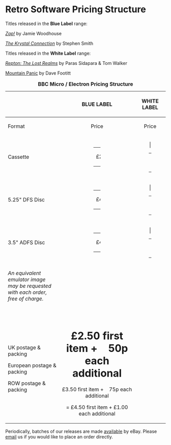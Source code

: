 # Retro Software Pricing Structure

Titles released in the **Blue Label** range:
*[Zap!](Zap "wikilink")* by Jamie Woodhouse
*[The Krystal Connection](The_Krystal_Connection "wikilink")* by Stephen Smith

Titles released in the **White Label** range:
*[Repton: The Lost Realms](Repton:_The_Lost_Realms "wikilink")* by Paras Sidapara & Tom Walker
[Mountain Panic](Mountain_Panic "wikilink") by Dave Footitt

<table>
<caption><strong>BBC Micro / Electron Pricing Structure</strong></caption>
<thead>
<tr class="header">
<th></th>
<th align="center"><p>BLUE LABEL</p></th>
<th align="center"><p>WHITE LABEL</p></th>
</tr>
</thead>
<tbody>
<tr class="odd">
<td><p>Format</p></td>
<td align="center"><p>Price</p></td>
<td align="center"><p>Price</p></td>
</tr>
<tr class="even">
<td><p>Cassette</p></td>
<td align="center"><table style="width:10%;">
<colgroup>
<col width="5%" />
<col width="5%" />
</colgroup>
<tbody>
<tr class="odd">
<td align="right"><p>£2</p></td>
<td><p>.95</p></td>
</tr>
</tbody>
</table></td>
<td align="center"><p>|</p>
<table style="width:10%;">
<colgroup>
<col width="5%" />
<col width="5%" />
</colgroup>
<tbody>
<tr class="odd">
<td align="right"><p>£4</p></td>
<td><p>.95</p></td>
</tr>
</tbody>
</table></td>
</tr>
<tr class="odd">
<td><p>5.25&quot; DFS Disc</p></td>
<td align="center"><table style="width:10%;">
<colgroup>
<col width="5%" />
<col width="5%" />
</colgroup>
<tbody>
<tr class="odd">
<td align="right"><p>£4</p></td>
<td><p>.95</p></td>
</tr>
</tbody>
</table></td>
<td align="center"><p>|</p>
<table style="width:10%;">
<colgroup>
<col width="5%" />
<col width="5%" />
</colgroup>
<tbody>
<tr class="odd">
<td align="right"><p>£6</p></td>
<td><p>.95</p></td>
</tr>
</tbody>
</table></td>
</tr>
<tr class="even">
<td><p>3.5&quot; ADFS Disc</p></td>
<td align="center"><table style="width:10%;">
<colgroup>
<col width="5%" />
<col width="5%" />
</colgroup>
<tbody>
<tr class="odd">
<td align="right"><p>£4</p></td>
<td><p>.95</p></td>
</tr>
</tbody>
</table></td>
<td align="center"><p>|</p>
<table style="width:10%;">
<colgroup>
<col width="5%" />
<col width="5%" />
</colgroup>
<tbody>
<tr class="odd">
<td align="right"><p>£6</p></td>
<td><p>.95</p></td>
</tr>
</tbody>
</table></td>
</tr>
<tr class="odd">
</tr>
<tr class="even">
<td><p><em>An equivalent emulator image may be requested with each order, free of charge.</em><br />
<br />
</p></td>
</tr>
<tr class="odd">
<td><p>UK postage &amp; packing<br />
European postage &amp; packing<br />
ROW postage &amp; packing<br />
</p></td>
<td align="center"><h1 id="first-item-50p-each-additional">£2.50 first item +    50p each additional<br />
</h1>
<p>£3.50 first item +    75p each additional<br />
= £4.50 first item + £1.00 each additional</p></td>
</tr>
</tbody>
</table>

Periodically, batches of our releases are made [available](http://shop.ebay.co.uk/merchant/dllm) by eBay. Please [email](ContactAndPress "wikilink") us if you would like to place an order directly.

